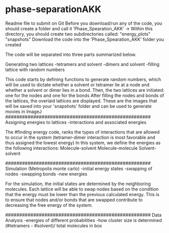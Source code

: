 # phase-separationAKK


Readme file to submit on Git
Before you download/run any of the code, you should create a folder and call it ‘Phase_Spearation_AKK'
→ Within this directory, you should create two subdirectories called: 
"energy_plots" 
 "snapshots"
Download the code into the 'Phase_Spearation_AKK' folder you created 

The code will be separated into three parts summarized below. 

Generating two lattices 
-tetramers and solvent
-dimers and solvent
-filling lattice with random numbers

This code starts by defining functions to generate random numbers, which will be used to dictate whether a solvent or tetramer lie at a node and whether a solvent or dimer lies in a bond.
Then, the two lattices are initiated: one for the nodes and one for the bonds
After filling the nodes and bonds of the lattices, the overlaid lattices are displayed. These are the images that will be saved into your 'snapshots' folder and can be used to generate movies in ImageJ
####################################################
Assigning energies to lattices 
-interactions and associated energies

The #finding energy code, ranks the types of interactions that are allowed to occur in the system (tetramer-dimer interaction is most favorable and thus assigned the lowest energy)
In this system, we define the energies as the following interactions:
Molecule-solvent
Molecule-molecule
Solvent-solvent 

####################################################
Simulation (Metropolis monte carlo)
-initial energy states
-swapping of nodes 
-swapping bonds
-new energies

For the simulation, the initial states are determined by the neighboring molecules. 
Each lattice will be able to swap nodes based on the condition that the energy must be lower than the previous calculated energy. 
This is to ensure that nodes and/or bonds that are swapped contribute to decreasing the free energy of the system. 

####################################################
Data Analysis 
-energies of different probabilities
-how cluster size is determined
	(#tetramers - #solvent)/ total molecules in box

